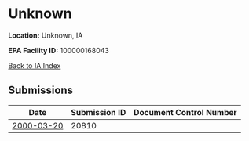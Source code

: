 # Unknown

**Location:** Unknown, IA

**EPA Facility ID:** 100000168043

[Back to IA Index](../../index.md)

## Submissions

| Date | Submission ID | Document Control Number |
|------|--------------|-------------------------|
| [2000-03-20](submissions/20810.md) | 20810 |  |
